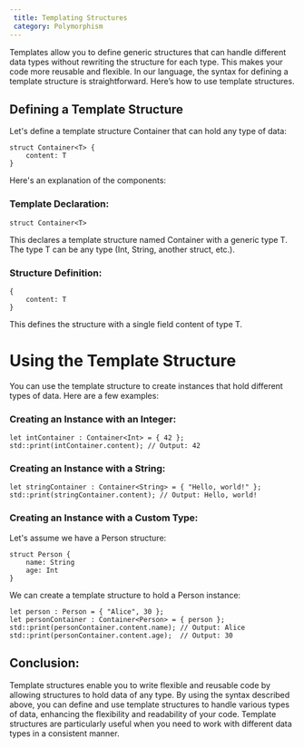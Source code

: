 ```yaml
---
 title: Templating Structures
 category: Polymorphism
---
```


Templates allow you to define generic structures that can handle different data types without rewriting the structure for each type. This makes your code more reusable and flexible. In our language, the syntax for defining a template structure is straightforward. Here’s how to use template structures.

## Defining a Template Structure

Let's define a template structure Container that can hold any type of data:

```glu
struct Container<T> {
    content: T
}
```

Here's an explanation of the components:

### Template Declaration:

```glu
struct Container<T>
```

This declares a template structure named Container with a generic type T. The type T can be any type (Int, String, another struct, etc.).

### Structure Definition:

```glu
{
    content: T
}
```

This defines the structure with a single field content of type T.

# Using the Template Structure

You can use the template structure to create instances that hold different types of data. Here are a few examples:

### Creating an Instance with an Integer:

```glu
let intContainer : Container<Int> = { 42 };
std::print(intContainer.content); // Output: 42
```

### Creating an Instance with a String:

```glu
let stringContainer : Container<String> = { "Hello, world!" };
std::print(stringContainer.content); // Output: Hello, world!
```

### Creating an Instance with a Custom Type:

Let's assume we have a Person structure:

```glu
struct Person {
    name: String
    age: Int
}
```

We can create a template structure to hold a Person instance:

```glu
let person : Person = { "Alice", 30 };
let personContainer : Container<Person> = { person };
std::print(personContainer.content.name); // Output: Alice
std::print(personContainer.content.age);  // Output: 30
```

## Conclusion:

Template structures enable you to write flexible and reusable code by allowing structures to hold data of any type. By using the syntax described above, you can define and use template structures to handle various types of data, enhancing the flexibility and readability of your code. Template structures are particularly useful when you need to work with different data types in a consistent manner.
